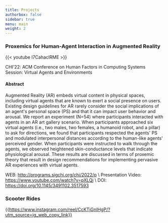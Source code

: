 ```yaml
---
title: Projects
authorbox: false
sidebar: true
menu: main
weight: 2
---
```


### Proxemics for Human-Agent Interaction in Augmented Reality

{{< youtube I7CahaclRME >}}

CHI'22: ACM Conference on Human Factors in Computing Systems
Session: Virtual Agents and Environments

#### Abstract

Augmented Reality (AR) embeds virtual content in physical spaces, including virtual agents that are known to exert a social presence on users. Existing design guidelines for AR rarely consider the social implications of an agent's personal space (PS) and that it can impact user behavior and arousal. We report an experiment (N=54) where participants interacted with agents in an AR art gallery scenario. When participants approached six virtual agents (i.e., two males, two females, a humanoid robot, and a pillar) to ask for directions, we found that participants respected the agents' PS and modulated interpersonal distances according to the human-like agents' perceived gender. When participants were instructed to walk through the agents, we observed heightened skin-conductance levels that indicate physiological arousal. These results are discussed in terms of proxemic theory that result in design recommendations for implementing pervasive AR experiences with virtual agents.

WEB: http://programs.sigchi.org/chi/2022/p \\
Presentation Video: https://www.youtube.com/watch?v=pXLQj \\
DOI: https://doi.org/10.1145/3491102.3517593


### Scooter Rides

{{https://www.instagram.com/reel/CcKTjGnIHgP/?utm_source=ig_web_copy_link}}